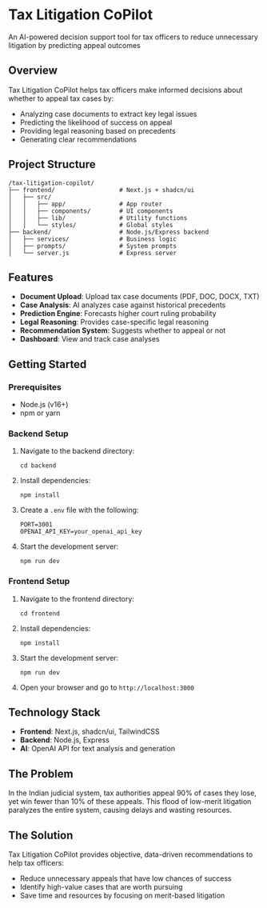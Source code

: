 # Tax Litigation CoPilot

An AI-powered decision support tool for tax officers to reduce unnecessary litigation by predicting appeal outcomes

## Overview

Tax Litigation CoPilot helps tax officers make informed decisions about whether to appeal tax cases by:

- Analyzing case documents to extract key legal issues
- Predicting the likelihood of success on appeal
- Providing legal reasoning based on precedents
- Generating clear recommendations

## Project Structure

```
/tax-litigation-copilot/
├── frontend/                  # Next.js + shadcn/ui
│   ├── src/
│   │   ├── app/               # App router
│   │   ├── components/        # UI components
│   │   ├── lib/               # Utility functions
│   │   └── styles/            # Global styles
├── backend/                   # Node.js/Express backend
│   ├── services/              # Business logic
│   ├── prompts/               # System prompts
│   └── server.js              # Express server
```

## Features

- **Document Upload**: Upload tax case documents (PDF, DOC, DOCX, TXT)
- **Case Analysis**: AI analyzes case against historical precedents
- **Prediction Engine**: Forecasts higher court ruling probability
- **Legal Reasoning**: Provides case-specific legal reasoning
- **Recommendation System**: Suggests whether to appeal or not
- **Dashboard**: View and track case analyses

## Getting Started

### Prerequisites

- Node.js (v16+)
- npm or yarn

### Backend Setup

1. Navigate to the backend directory:
   ```
   cd backend
   ```

2. Install dependencies:
   ```
   npm install
   ```

3. Create a `.env` file with the following:
   ```
   PORT=3001
   OPENAI_API_KEY=your_openai_api_key
   ```

4. Start the development server:
   ```
   npm run dev
   ```

### Frontend Setup

1. Navigate to the frontend directory:
   ```
   cd frontend
   ```

2. Install dependencies:
   ```
   npm install
   ```

3. Start the development server:
   ```
   npm run dev
   ```

4. Open your browser and go to `http://localhost:3000`

## Technology Stack

- **Frontend**: Next.js, shadcn/ui, TailwindCSS
- **Backend**: Node.js, Express
- **AI**: OpenAI API for text analysis and generation

## The Problem

In the Indian judicial system, tax authorities appeal 90% of cases they lose, yet win fewer than 10% of these appeals. This flood of low-merit litigation paralyzes the entire system, causing delays and wasting resources.

## The Solution

Tax Litigation CoPilot provides objective, data-driven recommendations to help tax officers:

- Reduce unnecessary appeals that have low chances of success
- Identify high-value cases that are worth pursuing
- Save time and resources by focusing on merit-based litigation

